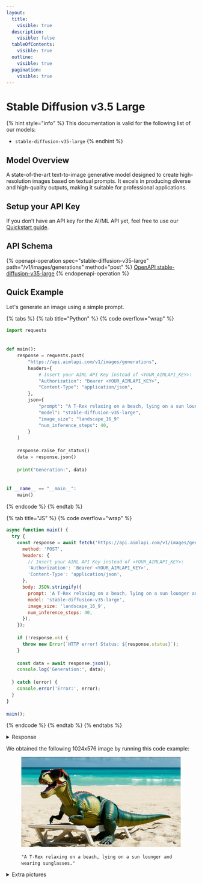 ```yaml
---
layout:
  title:
    visible: true
  description:
    visible: false
  tableOfContents:
    visible: true
  outline:
    visible: true
  pagination:
    visible: true
---
```


# Stable Diffusion v3.5 Large

{% hint style="info" %}
This documentation is valid for the following list of our models:

* `stable-diffusion-v35-large`
{% endhint %}

## Model Overview

A state-of-the-art text-to-image generative model designed to create high-resolution images based on textual prompts. It excels in producing diverse and high-quality outputs, making it suitable for professional applications.

## Setup your API Key

If you don’t have an API key for the AI/ML API yet, feel free to use our [Quickstart guide](https://docs.aimlapi.com/quickstart/setting-up).

## API Schema

{% openapi-operation spec="stable-diffusion-v35-large" path="/v1/images/generations" method="post" %}
[OpenAPI stable-diffusion-v35-large](https://raw.githubusercontent.com/aimlapi/api-docs/refs/heads/main/docs/api-references/image-models/Stability-AI/stable-diffusion-v35-large.json)
{% endopenapi-operation %}

## Quick Example

Let's generate an image using a simple prompt.

{% tabs %}
{% tab title="Python" %}
{% code overflow="wrap" %}
```python
import requests


def main():
    response = requests.post(
        "https://api.aimlapi.com/v1/images/generations",
        headers={
            # Insert your AIML API Key instead of <YOUR_AIMLAPI_KEY>:
            "Authorization": "Bearer <YOUR_AIMLAPI_KEY>",
            "Content-Type": "application/json",
        },
        json={
            "prompt": "A T-Rex relaxing on a beach, lying on a sun lounger and wearing sunglasses.",
            "model": "stable-diffusion-v35-large",
            "image_size": "landscape_16_9"
            "num_inference_steps": 40,
        }
    )

    response.raise_for_status()
    data = response.json()

    print("Generation:", data)


if __name__ == "__main__":
    main()
```
{% endcode %}
{% endtab %}

{% tab title="JS" %}
{% code overflow="wrap" %}
```javascript
async function main() {
  try {
    const response = await fetch('https://api.aimlapi.com/v1/images/generations', {
      method: 'POST',
      headers: {
        // Insert your AIML API Key instead of <YOUR_AIMLAPI_KEY>:
        'Authorization': 'Bearer <YOUR_AIMLAPI_KEY>',
        'Content-Type': 'application/json',
      },
      body: JSON.stringify({
        prompt: 'A T-Rex relaxing on a beach, lying on a sun lounger and wearing sunglasses.',
        model: 'stable-diffusion-v35-large',
        image_size: 'landscape_16_9',
        num_inference_steps: 40,
      }),
    });

    if (!response.ok) {
      throw new Error(`HTTP error! Status: ${response.status}`);
    }

    const data = await response.json();
    console.log('Generation:', data);

  } catch (error) {
    console.error('Error:', error);
  }
}

main();
```
{% endcode %}
{% endtab %}
{% endtabs %}

<details>

<summary>Response</summary>

{% code overflow="wrap" %}
```json5
Generation: {'images': [{'url': 'https://cdn.aimlapi.com/eagle/files/elephant/j_c4eu3gJwADYRTb7_3M1.jpeg', 'width': 1024, 'height': 576, 'content_type': 'image/jpeg'}], 'timings': {'inference': 4.801230997079983}, 'seed': 5821854872171531000, 'has_nsfw_concepts': [False], 'prompt': 'A T-Rex relaxing on a beach, lying on a sun lounger and wearing sunglasses.'}
```
{% endcode %}

</details>

We obtained the following 1024x576 image by running this code example:

<figure><img src="../../../.gitbook/assets/j_c4eu3gJwADYRTb7_3M1.jpeg" alt=""><figcaption><p><code>"A T-Rex relaxing on a beach, lying on a sun lounger and wearing sunglasses."</code></p></figcaption></figure>

<details>

<summary>Extra pictures</summary>

<figure><img src="../../../.gitbook/assets/4Y0_aIaOmYmtz2mqVxaPU-1.jpeg" alt=""><figcaption><p><code>"A highly detailed T-Rex relaxing on a sunny beach, lying on a wooden sun lounger and wearing stylish sunglasses. Its skin is covered in realistic, finely textured scales with natural color variations — rough and weathered like that of large reptiles. Sunlight reflects subtly off the individual scales. The background includes palm trees, gentle waves, and soft sand partially covering the T-Rex's feet. The scene is rendered with cinematic lighting and a natural color palette."</code><br><code>"num_inference_steps": 40</code></p></figcaption></figure>

<figure><img src="../../../.gitbook/assets/pxbrdyW0RCvPtTLh-y8ej.jpeg" alt=""><figcaption><p><code>"Racoon eating ice-cream"</code></p></figcaption></figure>

<figure><img src="../../../.gitbook/assets/Cz4d2s4FvejqwpoS4_i0C.jpeg" alt=""><figcaption><p><code>"A T-Rex relaxing on a beach, lying on a sun lounger and wearing sunglasses. Vector illustration style. Top-down view, with visible palm trees, seagulls, and a strip of water."</code><br><code>"num_inference_steps": 40</code></p></figcaption></figure>

</details>

